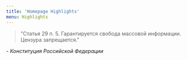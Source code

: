 ```yaml
---
title: 'Homepage Highlights'
menu: Highlights
---
```


> "Статья 29 п. 5. Гарантируется свобода массовой информации. Цензура запрещается."

_- Конституция Российской Федерации_